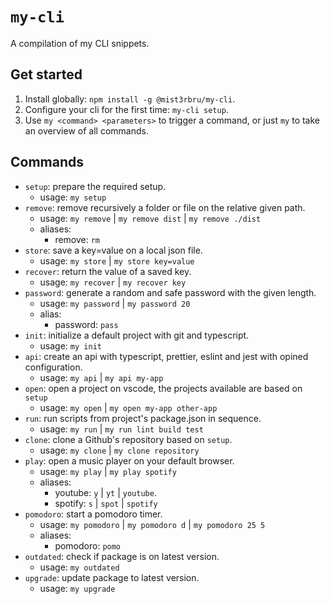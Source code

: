 # `my-cli`

A compilation of my CLI snippets.

## Get started

1. Install globally: `npm install -g @mist3rbru/my-cli`.
2. Configure your cli for the first time: `my-cli setup`.
3. Use `my <command> <parameters>` to trigger a command, or just `my` to take an overview of all commands.

## Commands

- `setup`: prepare the required setup.
  - usage: `my setup`
- `remove`: remove recursively a folder or file on the relative given path.
  - usage: `my remove` | `my remove dist` | `my remove ./dist`
  - aliases:
    - remove: `rm`
- `store`: save a key=value on a local json file.
  - usage: `my store` | `my store key=value`
- `recover`: return the value of a saved key.
  - usage: `my recover` | `my recover key`
- `password`: generate a random and safe password with the given length.
  - usage: `my password` | `my password 20`
  - alias:
    - password: `pass`
- `init`: initialize a default project with git and typescript.
  - usage: `my init`
- `api`: create an api with typescript, prettier, eslint and jest with opined configuration.
  - usage: `my api` | `my api my-app`
- `open`: open a project on vscode, the projects available are based on `setup`
  - usage: `my open` | `my open my-app other-app`
- `run`: run scripts from project's package.json in sequence.
  - usage: `my run` | `my run lint build test`
- `clone`: clone a Github's repository based on `setup`.
  - usage: `my clone` | `my clone repository`
- `play`: open a music player on your default browser.
  - usage: `my play` | `my play spotify`
  - aliases:
    - youtube: `y` | `yt` | `youtube`.
    - spotify: `s` | `spot` | `spotify`
- `pomodoro`: start a pomodoro timer.
  - usage: `my pomodoro` | `my pomodoro d` | `my pomodoro 25 5`
  - aliases:
    - pomodoro: `pomo`
- `outdated`: check if package is on latest version.
  - usage: `my outdated`
- `upgrade`: update package to latest version.
  - usage: `my upgrade`

